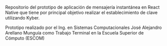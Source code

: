 Repositorio del prototipo de aplicación de mensajería instantánea en React Native que tiene por principal objetivo realizar el establecimiento de clave utilizando Kyber.

Prototipo realizado por el Ing. en Sistemas Computacionales José Alejandro Arellano Munguía
como Trabajo Terminal en la Escuela Superior de Cómputo (ESCOM)
